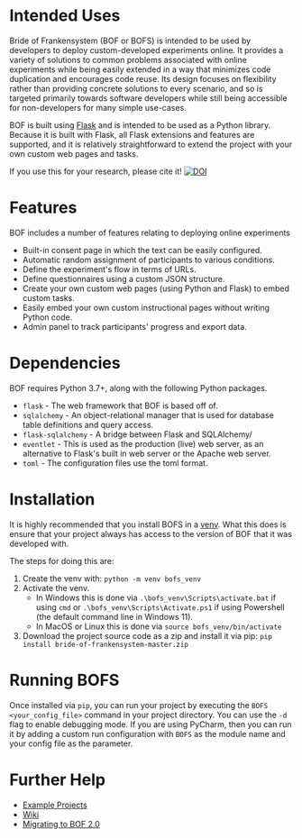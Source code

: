 Intended Uses
=============
Bride of Frankensystem (BOF or BOFS) is intended to be used by developers to deploy custom-developed experiments online. 
It provides a variety of solutions to common problems associated with online experiments while being easily extended in 
a way that minimizes code duplication and encourages code reuse. Its design focuses on flexibility rather than providing 
concrete solutions to every scenario, and so is targeted primarily towards software developers while still being 
accessible for non-developers for many simple use-cases.

BOF is built using [Flask](https://flask.palletsprojects.com/) and is intended to be used as a Python library. Because 
it is built with Flask, all Flask extensions and features are supported, and it is relatively straightforward to extend 
the project with your own custom web pages and tasks.

If you use this for your research, please cite it!
[![DOI](https://zenodo.org/badge/220541237.svg)](https://zenodo.org/badge/latestdoi/220541237)


Features
========
BOF includes a number of features relating to deploying online experiments
* Built-in consent page in which the text can be easily configured.
* Automatic random assignment of participants to various conditions.
* Define the experiment's flow in terms of URLs.
* Define questionnaires using a custom JSON structure.
* Create your own custom web pages (using Python and Flask) to embed custom tasks.
* Easily embed your own custom instructional pages without writing Python code.
* Admin panel to track participants' progress and export data.


Dependencies
============
BOF requires Python 3.7+, along with the following Python packages.

* `flask` - The web framework that BOF is based off of.
* `sqlalchemy` - An object-relational manager that is used for database table definitions and query access.
* `flask-sqlalchemy` - A bridge between Flask and SQLAlchemy/
* `eventlet` - This is used as the production (live) web server, as an alternative to Flask's built in web server or the Apache web server.
* `toml` - The configuration files use the toml format.


Installation
============
It is highly recommended that you install BOFS in a [venv](https://docs.python.org/3/library/venv.html). What 
this does is ensure that your project always has access to the version of BOF that it was developed with. 

The steps for doing this are:
1. Create the venv with: `python -m venv bofs_venv`
2. Activate the venv.
   * In Windows this is done via `.\bofs_venv\Scripts\activate.bat` if using `cmd` or `.\bofs_venv\Scripts\Activate.ps1` if using Powershell (the default command line in Windows 11).
   * In MacOS or Linux this is done via `source bofs_venv/bin/activate`
3. Download the project source code as a zip and install it via pip: `pip install bride-of-frankensystem-master.zip` 


Running BOFS
============
Once installed via `pip`, you can run your project by executing the `BOFS <your_config_file>` command in your project directory.
You can use the `-d` flag to enable debugging mode. If you are using PyCharm, then you can run it by adding a custom run
configuration with `BOFS` as the module name and your config file as the parameter.


Further Help
============

* [Example Projects](https://github.com/colbyj/bride-of-frankensystem-examples)
* [Wiki](https://github.com/colbyj/bride-of-frankensystem/wiki)
* [Migrating to BOF 2.0](https://github.com/colbyj/bride-of-frankensystem/wiki/Migrating-to-BOFS-2.0)
